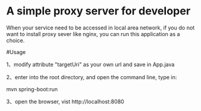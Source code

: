# A simple proxy server for developer 
  When your service need to be accessed in local area network, if you do not want to install proxy sever like nginx, you can run this application as a choice.
  
#Usage

1、modify attribute "targetUri" as your own url and save in App.java 

2、enter into the root directory, and open the command line, type in: 

   mvn spring-boot:run

3、open the browser, vist http://localhost:8080
